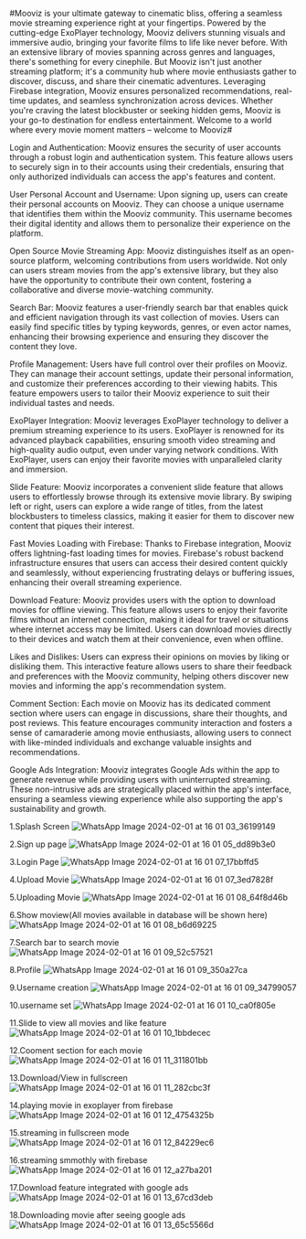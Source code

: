 #Mooviz is your ultimate gateway to cinematic bliss, offering a seamless movie streaming experience right at your fingertips. Powered by the cutting-edge ExoPlayer technology, Mooviz delivers stunning visuals and immersive audio, bringing your favorite films to life like never before. With an extensive library of movies spanning across genres and languages, there's something for every cinephile. But Mooviz isn't just another streaming platform; it's a community hub where movie enthusiasts gather to discover, discuss, and share their cinematic adventures. Leveraging Firebase integration, Mooviz ensures personalized recommendations, real-time updates, and seamless synchronization across devices. Whether you're craving the latest blockbuster or seeking hidden gems, Mooviz is your go-to destination for endless entertainment. Welcome to a world where every movie moment matters – welcome to Mooviz#

Login and Authentication: Mooviz ensures the security of user accounts through a robust login and authentication system. This feature allows users to securely sign in to their accounts using their credentials, ensuring that only authorized individuals can access the app's features and content.

User Personal Account and Username: Upon signing up, users can create their personal accounts on Mooviz. They can choose a unique username that identifies them within the Mooviz community. This username becomes their digital identity and allows them to personalize their experience on the platform.

Open Source Movie Streaming App: Mooviz distinguishes itself as an open-source platform, welcoming contributions from users worldwide. Not only can users stream movies from the app's extensive library, but they also have the opportunity to contribute their own content, fostering a collaborative and diverse movie-watching community.

Search Bar: Mooviz features a user-friendly search bar that enables quick and efficient navigation through its vast collection of movies. Users can easily find specific titles by typing keywords, genres, or even actor names, enhancing their browsing experience and ensuring they discover the content they love.

Profile Management: Users have full control over their profiles on Mooviz. They can manage their account settings, update their personal information, and customize their preferences according to their viewing habits. This feature empowers users to tailor their Mooviz experience to suit their individual tastes and needs.

ExoPlayer Integration: Mooviz leverages ExoPlayer technology to deliver a premium streaming experience to its users. ExoPlayer is renowned for its advanced playback capabilities, ensuring smooth video streaming and high-quality audio output, even under varying network conditions. With ExoPlayer, users can enjoy their favorite movies with unparalleled clarity and immersion.

Slide Feature: Mooviz incorporates a convenient slide feature that allows users to effortlessly browse through its extensive movie library. By swiping left or right, users can explore a wide range of titles, from the latest blockbusters to timeless classics, making it easier for them to discover new content that piques their interest.

Fast Movies Loading with Firebase: Thanks to Firebase integration, Mooviz offers lightning-fast loading times for movies. Firebase's robust backend infrastructure ensures that users can access their desired content quickly and seamlessly, without experiencing frustrating delays or buffering issues, enhancing their overall streaming experience.

Download Feature: Mooviz provides users with the option to download movies for offline viewing. This feature allows users to enjoy their favorite films without an internet connection, making it ideal for travel or situations where internet access may be limited. Users can download movies directly to their devices and watch them at their convenience, even when offline.

Likes and Dislikes: Users can express their opinions on movies by liking or disliking them. This interactive feature allows users to share their feedback and preferences with the Mooviz community, helping others discover new movies and informing the app's recommendation system.

Comment Section: Each movie on Mooviz has its dedicated comment section where users can engage in discussions, share their thoughts, and post reviews. This feature encourages community interaction and fosters a sense of camaraderie among movie enthusiasts, allowing users to connect with like-minded individuals and exchange valuable insights and recommendations.

Google Ads Integration: Mooviz integrates Google Ads within the app to generate revenue while providing users with uninterrupted streaming. These non-intrusive ads are strategically placed within the app's interface, ensuring a seamless viewing experience while also supporting the app's sustainability and growth.

1.Splash Screen
![WhatsApp Image 2024-02-01 at 16 01 03_36199149](https://github.com/PRINCEKUMAR2025/Mooviz/assets/96488489/947b839c-0ec3-457b-aa15-a4b4021f62ee)

2.Sign up page
![WhatsApp Image 2024-02-01 at 16 01 05_dd89b3e0](https://github.com/PRINCEKUMAR2025/Mooviz/assets/96488489/64827437-6a81-4914-acfa-3fee86a7842a)

3.Login Page
![WhatsApp Image 2024-02-01 at 16 01 07_17bbffd5](https://github.com/PRINCEKUMAR2025/Mooviz/assets/96488489/64b26c7f-1d24-4829-a788-88fc8164fdad)

4.Upload Movie
![WhatsApp Image 2024-02-01 at 16 01 07_3ed7828f](https://github.com/PRINCEKUMAR2025/Mooviz/assets/96488489/76adeff5-4364-4353-b37f-6eba8c9bce1f)

5.Uploading Movie
![WhatsApp Image 2024-02-01 at 16 01 08_64f8d46b](https://github.com/PRINCEKUMAR2025/Mooviz/assets/96488489/33373eab-790f-48dd-a565-abc0e56b4415)

6.Show moview(All movies available in database will be shown here)
![WhatsApp Image 2024-02-01 at 16 01 08_b6d69225](https://github.com/PRINCEKUMAR2025/Mooviz/assets/96488489/40b9a9fa-a2b8-483f-8232-d345e6e72c47)

7.Search bar to search movie
![WhatsApp Image 2024-02-01 at 16 01 09_52c57521](https://github.com/PRINCEKUMAR2025/Mooviz/assets/96488489/b93b2a43-f7bc-4f63-bd0c-121b7c42cb7f)

8.Profile
![WhatsApp Image 2024-02-01 at 16 01 09_350a27ca](https://github.com/PRINCEKUMAR2025/Mooviz/assets/96488489/7be95479-3027-4472-b0e5-890ebcc0c705)

9.Username creation
![WhatsApp Image 2024-02-01 at 16 01 09_34799057](https://github.com/PRINCEKUMAR2025/Mooviz/assets/96488489/00fb2c96-6182-44e8-9b77-2ce04576b0b5)

10.username set
![WhatsApp Image 2024-02-01 at 16 01 10_ca0f805e](https://github.com/PRINCEKUMAR2025/Mooviz/assets/96488489/56862b62-6079-4f98-9f11-0c082a45657b)

11.Slide to view all movies and like feature
![WhatsApp Image 2024-02-01 at 16 01 10_1bbdecec](https://github.com/PRINCEKUMAR2025/Mooviz/assets/96488489/25f7cf72-6b6b-49ba-b8af-345b12e59a65)

12.Cooment section for each movie
![WhatsApp Image 2024-02-01 at 16 01 11_311801bb](https://github.com/PRINCEKUMAR2025/Mooviz/assets/96488489/127bbc9b-c698-4096-973c-cda286bf63f8)

13.Download/View in fullscreen
![WhatsApp Image 2024-02-01 at 16 01 11_282cbc3f](https://github.com/PRINCEKUMAR2025/Mooviz/assets/96488489/f9c84012-8525-444f-8496-1ad9dd85c7da)

14.playing movie in exoplayer from firebase
![WhatsApp Image 2024-02-01 at 16 01 12_4754325b](https://github.com/PRINCEKUMAR2025/Mooviz/assets/96488489/962fa863-a2b1-46a7-ad08-8140f3a0dc70)

15.streaming in fullscreen mode
![WhatsApp Image 2024-02-01 at 16 01 12_84229ec6](https://github.com/PRINCEKUMAR2025/Mooviz/assets/96488489/0c8101a6-35d7-48f5-9416-ca5b6e907a4c)

16.streaming smmothly with firebase
![WhatsApp Image 2024-02-01 at 16 01 12_a27ba201](https://github.com/PRINCEKUMAR2025/Mooviz/assets/96488489/36c78d6f-83c9-4767-b079-b0f6781f3bb7)

17.Download feature integrated with google ads
![WhatsApp Image 2024-02-01 at 16 01 13_67cd3deb](https://github.com/PRINCEKUMAR2025/Mooviz/assets/96488489/8243fafc-0367-4b24-9056-332749933f4b)

18.Downloading movie after seeing google ads
![WhatsApp Image 2024-02-01 at 16 01 13_65c5566d](https://github.com/PRINCEKUMAR2025/Mooviz/assets/96488489/f404bf0f-fc1c-4537-aae6-d5e941246ecd)

















